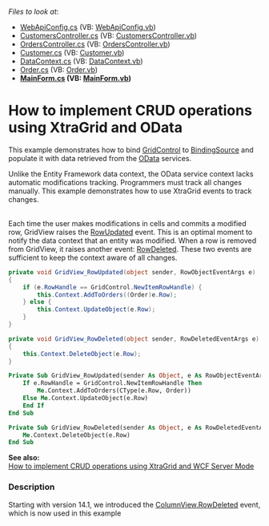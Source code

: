 <!-- default file list -->
*Files to look at*:

* [WebApiConfig.cs](./CS/DxSample.Service/App_Start/WebApiConfig.cs) (VB: [WebApiConfig.vb](./VB/DxSample.Service/App_Start/WebApiConfig.vb))
* [CustomersController.cs](./CS/DxSample.Service/Controllers/CustomersController.cs) (VB: [CustomersController.vb](./VB/DxSample.Service/Controllers/CustomersController.vb))
* [OrdersController.cs](./CS/DxSample.Service/Controllers/OrdersController.cs) (VB: [OrdersController.vb](./VB/DxSample.Service/Controllers/OrdersController.vb))
* [Customer.cs](./CS/DxSample.Service/Models/Customer.cs) (VB: [Customer.vb](./VB/DxSample.Service/Models/Customer.vb))
* [DataContext.cs](./CS/DxSample.Service/Models/DataContext.cs) (VB: [DataContext.vb](./VB/DxSample.Service/Models/DataContext.vb))
* [Order.cs](./CS/DxSample.Service/Models/Order.cs) (VB: [Order.vb](./VB/DxSample.Service/Models/Order.vb))
* **[MainForm.cs](./CS/DxSample/MainForm.cs) (VB: [MainForm.vb](./VB/DxSample/MainForm.vb))**
<!-- default file list end -->
# How to implement CRUD operations using XtraGrid and OData


<p>This example demonstrates how to bind <a href="http://documentation.devexpress.com/#WindowsForms/clsDevExpressXtraGridGridControltopic"><u>GridControl</u></a> to <a href="http://msdn.microsoft.com/en-us/library/system.windows.forms.bindingsource%28v=VS.100%29.aspx#Y8235"><u>BindingSource</u></a> and populate it with data retrieved from the <a href="http://www.odata.org/">OData</a> services.</p>
<p>Unlike the Entity Framework data context, the OData service context lacks automatic modifications tracking. Programmers must track all changes manually. This example demonstrates how to use XtraGrid events to track changes.</p>
<br />Each time the user makes modifications in cells and commits a modified row, GridView raises the <a href="http://documentation.devexpress.com/#WindowsForms/DevExpressXtraGridViewsBaseColumnView_RowUpdatedtopic"><u>RowUpdated</u></a> event. This is an optimal moment to notify the data context that an entity was modified. When a row is removed from GridView, it raises another event: <a href="https://documentation.devexpress.com/#WindowsForms/DevExpressXtraGridViewsBaseColumnView_RowDeletedtopic">RowDeleted</a>. These two events are sufficient to keep the context aware of all changes.<br />


```cs
private void GridView_RowUpdated(object sender, RowObjectEventArgs e)
{
	if (e.RowHandle == GridControl.NewItemRowHandle) {
		this.Context.AddToOrders((Order)e.Row);
	} else {
		this.Context.UpdateObject(e.Row);
	}
}

private void GridView_RowDeleted(object sender, RowDeletedEventArgs e)
{
	this.Context.DeleteObject(e.Row);
}
```




```vb
Private Sub GridView_RowUpdated(sender As Object, e As RowObjectEventArgs) Handles GridView1.RowUpdated
	If e.RowHandle = GridControl.NewItemRowHandle Then
		Me.Context.AddToOrders(CType(e.Row, Order))
	Else Me.Context.UpdateObject(e.Row)
	End If
End Sub

Private Sub GridView_RowDeleted(sender As Object, e As RowDeletedEventArgs) Handles GridView1.RowDeleted
	Me.Context.DeleteObject(e.Row)
End Sub
```


<p><strong>See also:</strong><strong><br /> </strong><a href="https://www.devexpress.com/Support/Center/p/E4365">How to implement CRUD operations using XtraGrid and WCF Server Mode</a></p>


<h3>Description</h3>

Starting with version 14.1, we introduced the <a href="https://documentation.devexpress.com/#WindowsForms/DevExpressXtraGridViewsBaseColumnView_RowDeletedtopic">ColumnView.RowDeleted</a> event, which is now used in this example

<br/>


